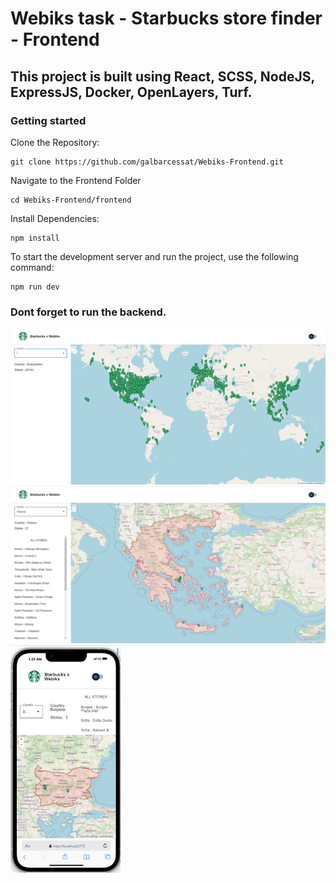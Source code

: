 # Webiks task - Starbucks store finder - Frontend

## This project is built using React, SCSS, NodeJS, ExpressJS, Docker, OpenLayers, Turf.


### Getting started
Clone the Repository:

```
git clone https://github.com/galbarcessat/Webiks-Frontend.git
```
Navigate to the Frontend Folder
```
cd Webiks-Frontend/frontend
```

Install Dependencies:

```
npm install
```
To start the development server and run the project, use the following command:

```
npm run dev
```
### Dont forget to run the backend.

![All stores](/src/assets/imgs/AllStores.png "All-stores")
![Selected country](/src/assets/imgs/selectedCountry.png "Selected-country")
<img src="/src/assets/imgs/Mobile.png" width="35%" />

